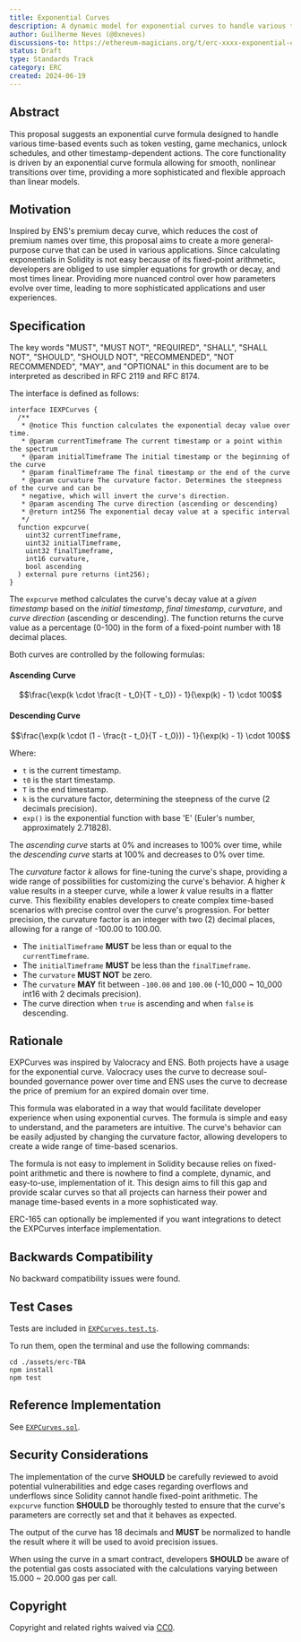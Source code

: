 ```yaml
---
title: Exponential Curves
description: A dynamic model for exponential curves to handle various time-based events
author: Guilherme Neves (@0xneves)
discussions-to: https://ethereum-magicians.org/t/erc-xxxx-exponential-curves/20170
status: Draft
type: Standards Track
category: ERC
created: 2024-06-19
---
```


## Abstract

This proposal suggests an exponential curve formula designed to handle various time-based events such as token vesting, game mechanics, unlock schedules, and other timestamp-dependent actions. The core functionality is driven by an exponential curve formula allowing for smooth, nonlinear transitions over time, providing a more sophisticated and flexible approach than linear models.

## Motivation

Inspired by ENS's premium decay curve, which reduces the cost of premium names over time, this proposal aims to create a more general-purpose curve that can be used in various applications. Since calculating exponentials in Solidity is not easy because of its fixed-point arithmetic, developers are obliged to use simpler equations for growth or decay, and most times linear. Providing more nuanced control over how parameters evolve over time, leading to more sophisticated applications and user experiences.

## Specification

The key words "MUST", "MUST NOT", "REQUIRED", "SHALL", "SHALL NOT", "SHOULD", "SHOULD NOT", "RECOMMENDED", "NOT RECOMMENDED", "MAY", and "OPTIONAL" in this document are to be interpreted as described in RFC 2119 and RFC 8174.

The interface is defined as follows:

```solidity
interface IEXPCurves {
  /**
   * @notice This function calculates the exponential decay value over time.
   * @param currentTimeframe The current timestamp or a point within the spectrum
   * @param initialTimeframe The initial timestamp or the beginning of the curve
   * @param finalTimeframe The final timestamp or the end of the curve
   * @param curvature The curvature factor. Determines the steepness of the curve and can be
   * negative, which will invert the curve's direction.
   * @param ascending The curve direction (ascending or descending)
   * @return int256 The exponential decay value at a specific interval
   */
  function expcurve(
    uint32 currentTimeframe,
    uint32 initialTimeframe,
    uint32 finalTimeframe,
    int16 curvature,
    bool ascending
  ) external pure returns (int256);
}
```

The `expcurve` method calculates the curve's decay value at a *given timestamp* based on the *initial timestamp*, *final timestamp*, *curvature*, and *curve direction* (ascending or descending). The function returns the curve value as a percentage (0-100) in the form of a fixed-point number with 18 decimal places.

Both curves are controlled by the following formulas:

#### Ascending Curve

$$\frac{\exp(k \cdot \frac{t - t_0}{T - t_0}) - 1}{\exp(k) - 1} \cdot 100$$

#### Descending Curve

$$\frac{\exp(k \cdot (1 - \frac{t - t_0}{T - t_0})) - 1}{\exp(k) - 1} \cdot 100$$

Where:

- `t` is the current timestamp.
- `t0` is the start timestamp.
- `T` is the end timestamp.
- `k` is the curvature factor, determining the steepness of the curve (2 decimals precision).
- `exp()` is the exponential function with base 'E' (Euler's number, approximately 2.71828).

The *ascending curve* starts at 0% and increases to 100% over time, while the *descending curve* starts at 100% and decreases to 0% over time. 

The *curvature* factor *k* allows for fine-tuning the curve's shape, providing a wide range of possibilities for customizing the curve's behavior. A higher *k* value results in a steeper curve, while a lower *k* value results in a flatter curve. This flexibility enables developers to create complex time-based scenarios with precise control over the curve's progression. For better precision, the curvature factor is an integer with two (2) decimal places, allowing for a range of -100.00 to 100.00.

- The `initialTimeframe` **MUST** be less than or equal to the `currentTimeframe`.
- The `initialTimeframe` **MUST** be less than the `finalTimeframe`.
- The `curvature` **MUST NOT** be zero.
- The `curvature` **MAY** fit between `-100.00` and `100.00` (-10_000 ~ 10_000 int16 with 2 decimals precision).
- The curve direction when `true` is ascending and when `false` is descending.

## Rationale

EXPCurves was inspired by Valocracy and ENS. Both projects have a usage for the exponential curve. Valocracy uses the curve to decrease soul-bounded governance power over time and ENS uses the curve to decrease the price of premium for an expired domain over time.

This formula was elaborated in a way that would facilitate developer experience when using exponential curves. The formula is simple and easy to understand, and the parameters are intuitive. The curve's behavior can be easily adjusted by changing the curvature factor, allowing developers to create a wide range of time-based scenarios.

The formula is not easy to implement in Solidity because relies on fixed-point arithmetic and there is nowhere to find a complete, dynamic, and easy-to-use, implementation of it. This design aims to fill this gap and provide scalar curves so that all projects can harness their power and manage time-based events in a more sophisticated way.

ERC-165 can optionally be implemented if you want integrations to detect the EXPCurves interface implementation.

## Backwards Compatibility

No backward compatibility issues were found.

## Test Cases

Tests are included in [`EXPCurves.test.ts`](../assets/eip-TBA/test/EXPCurves.test.ts).

To run them, open the terminal and use the following commands:

```
cd ./assets/erc-TBA
npm install
npm test
```

## Reference Implementation

See [`EXPCurves.sol`](../assets/eip-TBA/contracts/EXPCurves.sol).

## Security Considerations

The implementation of the curve **SHOULD** be carefully reviewed to avoid potential vulnerabilities and edge cases regarding overflows and underflows since Solidity cannot handle fixed-point arithmetic. The `expcurve` function **SHOULD** be thoroughly tested to ensure that the curve's parameters are correctly set and that it behaves as expected.

The output of the curve has 18 decimals and **MUST** be normalized to handle the result where it will be used to avoid precision issues.

When using the curve in a smart contract, developers **SHOULD** be aware of the potential gas costs associated with the calculations varying between 15.000 ~ 20.000 gas per call.

## Copyright

Copyright and related rights waived via [CC0](../LICENSE.md).
